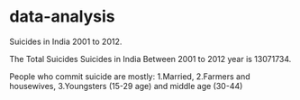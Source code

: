 # data-analysis

Suicides in India 2001 to 2012. 


The Total Suicides Suicides in India Between 2001 to 2012 year is 13071734.


People who commit suicide are mostly:
1.Married, 2.Farmers and housewives, 3.Youngsters (15-29 age) and middle age (30-44)
